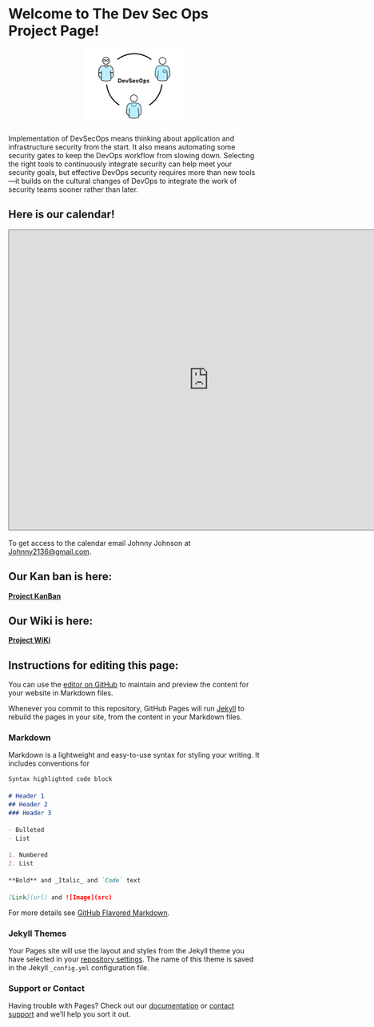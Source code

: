 # Welcome to The Dev Sec Ops Project Page!

<p align="center">
  <img width="202" height="154" src="https://raw.githubusercontent.com/CS-C-BDD-TDD/DevSecOps.github.io/master/assets/img/devsecops-collab-405x308_0.png?token=AGpzJ75NUoRs_oahpmnXqaT6j7Sc2Qrqks5bmRDlwA%3D%3D">
</p>

Implementation of DevSecOps means thinking about application and infrastructure security from the start. It also means automating some security gates to keep the DevOps workflow from slowing down. Selecting the right tools to continuously integrate security can help meet your security goals, but effective DevOps security requires more than new tools—it builds on the cultural changes of DevOps to integrate the work of security teams sooner rather than later.

## Here is our calendar!

<iframe src="https://calendar.google.com/calendar/embed?height=600&amp;wkst=1&amp;bgcolor=%23ccccff&amp;src=shusl0tcanhtku2atl7bohdugk%40group.calendar.google.com&amp;color=%235229A3&amp;src=en.usa%23holiday%40group.v.calendar.google.com&amp;color=%232952A3&amp;src=t9buqr1naj22mkel1rmdfkfoh4%40group.calendar.google.com&amp;color=%235F6B02&amp;ctz=America%2FNew_York" style="border:solid 1px #777" width="800" height="600" frameborder="0" scrolling="no"></iframe><br>

To get access to the calendar email Johnny Johnson at Johnny2136@gmail.com.

## Our Kan ban is here:

**[Project KanBan](https://github.com/orgs/CS-C-BDD-TDD/projects/1)**

## Our Wiki is here:

**[Project WiKi](https://github.com/CS-C-BDD-TDD/CICDpilot_Documentation/wiki)**

## Instructions for editing this page:

You can use the [editor on GitHub](https://github.com/CS-C-BDD-TDD/Dev-Sec-Ops.github.io/edit/master/README.md) to maintain and preview the content for your website in Markdown files.

Whenever you commit to this repository, GitHub Pages will run [Jekyll](https://jekyllrb.com/) to rebuild the pages in your site, from the content in your Markdown files.

### Markdown

Markdown is a lightweight and easy-to-use syntax for styling your writing. It includes conventions for

```markdown
Syntax highlighted code block

# Header 1
## Header 2
### Header 3

- Bulleted
- List

1. Numbered
2. List

**Bold** and _Italic_ and `Code` text

[Link](url) and ![Image](src)
```

For more details see [GitHub Flavored Markdown](https://guides.github.com/features/mastering-markdown/).

### Jekyll Themes

Your Pages site will use the layout and styles from the Jekyll theme you have selected in your [repository settings](https://github.com/CS-C-BDD-TDD/Dev-Sec-Ops.github.io/settings). The name of this theme is saved in the Jekyll `_config.yml` configuration file.

### Support or Contact

Having trouble with Pages? Check out our [documentation](https://help.github.com/categories/github-pages-basics/) or [contact support](https://github.com/contact) and we’ll help you sort it out.
